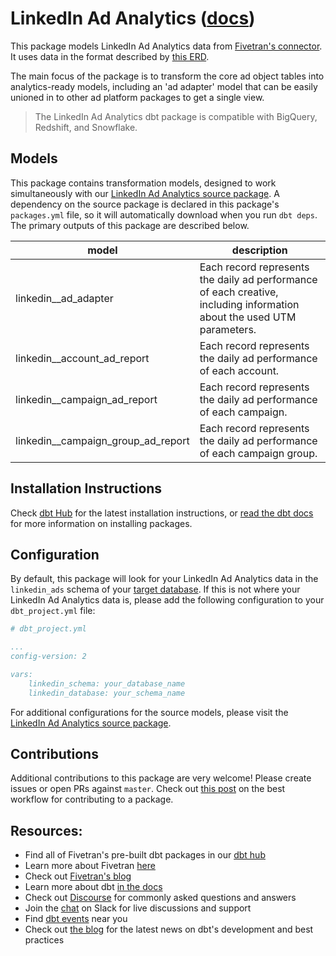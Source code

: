 # LinkedIn Ad Analytics ([docs](https://fivetran-dbt-linkedin.netlify.app/#!/overview))

This package models LinkedIn Ad Analytics data from [Fivetran's connector](https://fivetran.com/docs/applications/linkedin-ads). It uses data in the format described by [this ERD](https://docs.google.com/presentation/d/1nwR5efra1p3S1uOwUgU9Wdx7WBKXE7onxNDffK0IpgM/edit#slide=id.g311502b468_5_443).

The main focus of the package is to transform the core ad object tables into analytics-ready models, including an 'ad adapter' model that can be easily unioned in to other ad platform packages to get a single view. 

> The LinkedIn Ad Analytics dbt package is compatible with BigQuery, Redshift, and Snowflake.

## Models

This package contains transformation models, designed to work simultaneously with our [LinkedIn Ad Analytics source package](https://github.com/fivetran/dbt_linkedin_source). A dependency on the source package is declared in this package's `packages.yml` file, so it will automatically download when you run `dbt deps`. The primary outputs of this package are described below.

| **model**                          | **description**                                                                                                        |
| ---------------------------------- | ---------------------------------------------------------------------------------------------------------------------- |
| linkedin__ad_adapter               | Each record represents the daily ad performance of each creative, including information about the used UTM parameters. |
| linkedin__account_ad_report        | Each record represents the daily ad performance of each account.                                                       |
| linkedin__campaign_ad_report       | Each record represents the daily ad performance of each campaign.                                                      |
| linkedin__campaign_group_ad_report | Each record represents the daily ad performance of each campaign group.                                                |

## Installation Instructions
Check [dbt Hub](https://hub.getdbt.com/) for the latest installation instructions, or [read the dbt docs](https://docs.getdbt.com/docs/package-management) for more information on installing packages.

## Configuration
By default, this package will look for your LinkedIn Ad Analytics data in the `linkedin_ads` schema of your [target database](https://docs.getdbt.com/docs/running-a-dbt-project/using-the-command-line-interface/configure-your-profile). If this is not where your LinkedIn Ad Analytics data is, please add the following configuration to your `dbt_project.yml` file:

```yml
# dbt_project.yml

...
config-version: 2

vars:
    linkedin_schema: your_database_name
    linkedin_database: your_schema_name 
```

For additional configurations for the source models, please visit the [LinkedIn Ad Analytics source package](https://github.com/fivetran/dbt_linkedin_source).

## Contributions

Additional contributions to this package are very welcome! Please create issues
or open PRs against `master`. Check out 
[this post](https://discourse.getdbt.com/t/contributing-to-a-dbt-package/657) 
on the best workflow for contributing to a package.

## Resources:
- Find all of Fivetran's pre-built dbt packages in our [dbt hub](https://hub.getdbt.com/fivetran/)
- Learn more about Fivetran [here](https://fivetran.com/docs)
- Check out [Fivetran's blog](https://fivetran.com/blog)
- Learn more about dbt [in the docs](https://docs.getdbt.com/docs/introduction)
- Check out [Discourse](https://discourse.getdbt.com/) for commonly asked questions and answers
- Join the [chat](http://slack.getdbt.com/) on Slack for live discussions and support
- Find [dbt events](https://events.getdbt.com) near you
- Check out [the blog](https://blog.getdbt.com/) for the latest news on dbt's development and best practices
